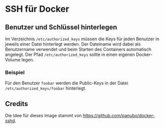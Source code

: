 # SSH für Docker

## Benutzer und Schlüssel hinterlegen

Im Verzeichnis ``/etc/authorized_keys`` müssen die Keys für jeden Benutzer in jeweils einer Datei hinterlegt werden.
Der Dateiname wird dabei als Benutzername verwendet und beim Starten des Containers automatisch angelegt. Der Pfad
``/etc/authorized_keys`` sollte in einen eigenen Docker-Volume legen.

### Beispiel

Für den Benutzer ``foobar`` werden die Public-Keys in der Datei ``/etc/authorized_keys/foobar`` hinterlegt.

## Credits

Die Idee für dieses Image stammt von https://github.com/panubo/docker-sshd. 
